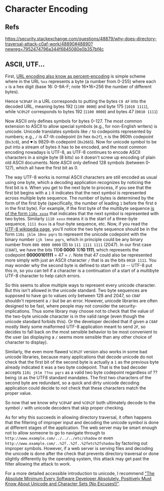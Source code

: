 # Character Encoding

## Refs
https://security.stackexchange.com/questions/48879/why-does-directory-traversal-attack-c0af-work/48890#48890?newreg=7952474796a344f6845080e0b357bf4c

## ASCII, UTF...

First, [URL encoding also know as percent-encoding](http://en.wikipedia.org/wiki/Percent-encoding) is simple scheme where in the URL `%xx` represents a byte (a number from 0-255) where each `x` is a hex digit (base 16: 0-9A-F; note 16\*16=256 the number of different bytes).

Hence `%C0%AF` in a URL corresponds to putting the bytes `C0 AF` into the decoded URL, meaning bytes 192 (`1100 0000`) and byte 175 (`1010 1111`), while `%C0%2F` corresponds to bytes 192 (`1100 0000`) and bytes 47 (`0010 1111`)

Now ASCII only defines symbols for bytes 0-127. The most common extension to ASCII to allow special symbols (e.g., for non-English writers) is unicode. Unicode translates symbols like `/` to codepoints represented by numbers; e.g., `/` is 47-th codepoint (in hex `0x2f`), `π` is the 960th codepoint (`0x3c0`), and `♥` is 9829-th codepoint (`0x2665`). Now for unicode symbol to be put into a stream of bytes it has to be encoded, and the most common encoding nowadays is UTF-8, as UTF-8 continues to encode ASCII characters in a single byte (8 bits) so it doesn't screw up encoding of plain old ASCII documents. Note ASCII only defined 128 symbols (between 0-127), which all have the first bit as 0.

The way UTF-8 works is normal ASCII characters are still encoded as usual using one byte, which a decoding application recognizes by noticing the first bit is `0`. When you get to the next byte to process, if you see that the first bit begins with a `1` it indicates that the next symbol is represented across multiple byte sequence. The number of bytes is determined by the form of the first byte (specifically, the number of leading `1` before the first `0` in the first byte). For example, if the first byte of the multibyte sequence [is of the form `110x xxxx`](http://en.wikipedia.org/wiki/UTF-8#Description) that indicates that the next symbol is represented with two bytes. Similarly `1110 xxxx` means it is the start of a three-byte sequence, `1111 0xxx` is a four-byte sequence, etc. Now, if you read the [UTF-8 wikipedia page](http://en.wikipedia.org/wiki/UTF-8#Description), you'll notice the two byte sequence should be in the form `110i jklm 10no pqrs` to represent the unicode codepoint with the binary number `ijk lmno pqrs`, which in principle could be any binary number from `000 0000 0000` (0) to `111 1111 1111` (2047). In our first case (`C0AF`), we have the bits 110**0 0000** 10**10 1111**, which represents the codepoint **00000101111** = 47 = `/`. Note that 47 could also be represented more simply with just an ASCII character `/` that is as the bits `0010 1111`. You may wonder why the second byte is defined to start with `10` -- UTF-8 put this in, so you can tell if a character is a continuation of a start of a multibyte UTF-8 character to help catch errors.

So this seems to allow multiple ways to represent every unicode character. But this isn't allowed in the unicode standard. Two byte sequences are supposed to have go to values only between 128 and 2047, so `C0AF` shouldn't represent a `/` but be an error. However, unicode libraries are often designed to be fast, where people may not consider the security-implications. Thus some library may choose not to check that the value of the two-byte unicode character is in the valid range (even though the unicode standard forbids this). Or the developer decided that if given a `C0AF` mostly likely some malformed UTF-8 application meant to send `2F`, so decides to fall back on the most sensible behavior to be most convenient to the user (as displaying a `/` seems more sensible than any other choice of character to display).

Similarly, the even more flawed `%C0%2F` version also works in some bad unicode libraries, because many applications that decode unicode do not check that the first bit of the second byte is actually a `1` as the previous byte already indicated it was a two byte codepoint. That is the bad decoder accepts `110i jklm ??no pqrs` as a valid two byte codepoint regardless of ?? being `10` as the UTF8 standard mandates. The first two characters of the second byte are redundant, so a quick and dirty unicode decoding application could decide to not check that these characters match the proper value.

So now that we know why `%C0%AF` and `%C0%2F` both ultimately decode to the symbol `/` with unicode decoders that skip proper checking.

As for why this succeeds in allowing directory traversal, it often happens that the filtering of improper input and decoding the unicode symbol is done at different stages of the application. The web server may be smart enough not to allow someone to go to navigate through to `http://www.example.com/../../../etc/shadow` or even `http://www.example.com/..%2f..%2f..%2fetc%2fshadow` by factoring out improper symbols. However, if a web server is serving files and decoding the unicode is done after the check that prevents directory traversal or done slightly differently by the operating system, this attack may get past the filter allowing the attack to work.

For a more detailed accessible introduction to unicode, I recommend ["The Absolute Minimum Every Software Developer Absolutely, Positively Must Know About Unicode and Character Sets (No Excuses!)"](http://www.joelonsoftware.com/articles/Unicode.html).

